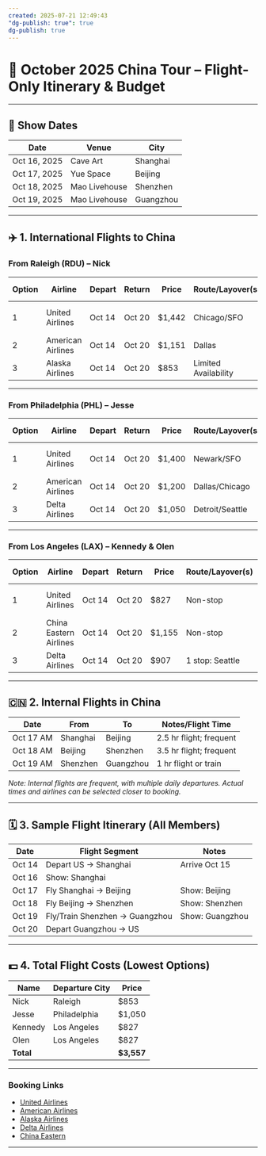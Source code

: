 ```yaml
---
created: 2025-07-21 12:49:43
"dg-publish: true": true
dg-publish: true
---
```




# 🎸 October 2025 China Tour – Flight-Only Itinerary & Budget

---

## 🎤 Show Dates

| Date         | Venue           | City      |
|--------------|----------------|-----------|
| Oct 16, 2025 | Cave Art       | Shanghai  |
| Oct 17, 2025 | Yue Space      | Beijing   |
| Oct 18, 2025 | Mao Livehouse  | Shenzhen  |
| Oct 19, 2025 | Mao Livehouse  | Guangzhou |

---

## ✈️ 1. International Flights to China

### From Raleigh (RDU) – Nick

| Option | Airline           | Depart | Return | Price  | Route/Layover(s)      | Total Hours | Notes/Link |
|--------|-------------------|--------|--------|--------|-----------------------|-------------|------------|
| 1      | United Airlines   | Oct 14 | Oct 20 | $1,442 | Chicago/SFO           | ~22-24 hrs  | [Book](https://www.united.com/) |
| 2      | American Airlines | Oct 14 | Oct 20 | $1,151 | Dallas                | ~22 hrs     | [Book](https://www.aa.com/)     |
| 3      | Alaska Airlines   | Oct 14 | Oct 20 | $853   | Limited Availability  | ~23 hrs     | [Book](https://www.alaskaair.com/) |

---

### From Philadelphia (PHL) – Jesse

| Option | Airline           | Depart | Return | Price  | Route/Layover(s)      | Total Hours | Notes/Link |
|--------|-------------------|--------|--------|--------|-----------------------|-------------|------------|
| 1      | United Airlines   | Oct 14 | Oct 20 | $1,400 | Newark/SFO            | ~22-24 hrs  | [Book](https://www.united.com/) |
| 2      | American Airlines | Oct 14 | Oct 20 | $1,200 | Dallas/Chicago        | ~22 hrs     | [Book](https://www.aa.com/)     |
| 3      | Delta Airlines    | Oct 14 | Oct 20 | $1,050 | Detroit/Seattle       | ~23 hrs     | [Book](https://www.delta.com/)  |

---

### From Los Angeles (LAX) – Kennedy & Olen

| Option | Airline                | Depart | Return | Price  | Route/Layover(s) | Total Hours | Notes/Link |
|--------|------------------------|--------|--------|--------|------------------|-------------|------------|
| 1      | United Airlines        | Oct 14 | Oct 20 | $827   | Non-stop         | ~14-16 hrs  | [Book](https://www.united.com/) |
| 2      | China Eastern Airlines | Oct 14 | Oct 20 | $1,155 | Non-stop         | ~15 hrs     | [Book](https://www.ceair.com/)  |
| 3      | Delta Airlines         | Oct 14 | Oct 20 | $907   | 1 stop: Seattle  | ~16 hrs     | [Book](https://www.delta.com/)  |

---

## 🇨🇳 2. Internal Flights in China

| Date      | From      | To        | Notes/Flight Time        |
|-----------|-----------|-----------|-------------------------|
| Oct 17 AM | Shanghai  | Beijing   | 2.5 hr flight; frequent |
| Oct 18 AM | Beijing   | Shenzhen  | 3.5 hr flight; frequent |
| Oct 19 AM | Shenzhen  | Guangzhou | 1 hr flight or train    |

*Note: Internal flights are frequent, with multiple daily departures. Actual times and airlines can be selected closer to booking.*

---

## 🗓️ 3. Sample Flight Itinerary (All Members)

| Date    | Flight Segment                | Notes         |
|---------|-------------------------------|---------------|
| Oct 14  | Depart US → Shanghai          | Arrive Oct 15 |
| Oct 16  | Show: Shanghai                |               |
| Oct 17  | Fly Shanghai → Beijing        | Show: Beijing |
| Oct 18  | Fly Beijing → Shenzhen        | Show: Shenzhen|
| Oct 19  | Fly/Train Shenzhen → Guangzhou| Show: Guangzhou|
| Oct 20  | Depart Guangzhou → US         |               |

---

## 💵 4. Total Flight Costs (Lowest Options)

| Name     | Departure City | Price  |
|----------|----------------|--------|
| Nick     | Raleigh        | $853   |
| Jesse    | Philadelphia   | $1,050 |
| Kennedy  | Los Angeles    | $827   |
| Olen     | Los Angeles    | $827   |
| **Total**|                | **$3,557** |

---

### Booking Links  
- [United Airlines](https://www.united.com/)  
- [American Airlines](https://www.aa.com/)  
- [Alaska Airlines](https://www.alaskaair.com/)  
- [Delta Airlines](https://www.delta.com/)  
- [China Eastern](https://www.ceair.com/)

---